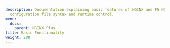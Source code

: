 ```yaml
---
description: Documentation explaining basic features of NGINX and F5 NGINX Plus, including
  configuration file syntax and runtime control.
menu:
  docs:
    parent: NGINX Plus
title: Basic Functionality
weight: 200
---
```

